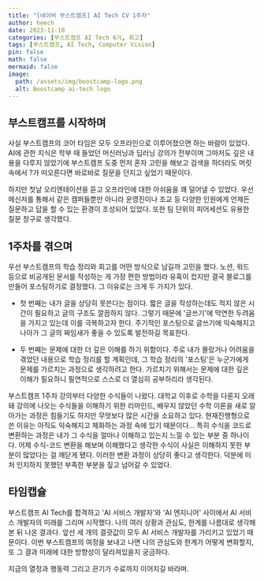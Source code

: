 ```yaml
---
title: "[네이버 부스트캠프] AI Tech CV 1주차"
author: heech
date: 2023-11-10
categories: [부스트캠프 AI Tech 6기, 회고]
tags: [부스트캠프, AI Tech, Computer Vision]
pin: false
math: false
mermaid: false
image:
  path: /assets/img/boostcamp-logo.png
  alt: Boostcamp ai-tech logo
---
```


## 부스트캠프를 시작하며

사실 부스트캠프의 코어 타임은 모두 오프라인으로 이루어졌으면 하는 바람이 있었다. AI에 관한 지식은 학부 때 들었던 머신러닝과 딥러닝 강의가 전부이며 그마저도 깊은 내용을 다루지 않았기에 부스트캠프 도중 먼저 혼자 고민을 해보고 검색을 하더라도 머릿속에서 ?가 떠오른다면 바로바로 질문을 던지고 싶었기 때문이다.

하지만 첫날 오리엔테이션을 듣고 오프라인에 대한 아쉬움을 꽤 덜어낼 수 있었다. 우선 메신저를 통해서 같은 캠퍼들뿐만 아니라 운영진이나 조교 등 다양한 인원에게 언제든 질문하고 답을 할 수 있는 환경이 조성되어 있었다. 또한 팀 단위의 피어세션도 유용한 질문 창구로 생각했다.

## 1주차를 겪으며

우선 부스트캠프의 학습 정리와 회고를 어떤 방식으로 남길까 고민을 했다. 노션, 워드 등으로 비공개된 문서를 작성하는 게 가장 편한 방법이라 유혹이 컸지만 결국 블로그를 만들어 포스팅하기로 결정했다. 그 이유로는 크게 두 가지가 있다.

- 첫 번째는 내가 글을 상당히 못쓴다는 점이다. 짧은 글을 작성하는데도 적지 않은 시간이 필요하고 글의 구조도 깔끔하지 않다. 그렇기 때문에 '글쓰기'에 막연한 두려움을 가지고 있는데 이를 극복하고자 한다. 주기적인 포스팅으로 글쓰기에 익숙해지고 나아가 그 글의 짜임새가 좋을 수 있도록 발전하길 목표한다.

- 두 번째는 문제에 대한 더 깊은 이해를 하기 위함이다. 주로 내가 몰랐거나 어려움을 겪었던 내용으로 학습 정리를 할 계획인데, 그 학습 정리의 '포스팅'은 누군가에게 문제를 가르치는 과정으로 생각하려고 한다. 가르치기 위해서는 문제에 대한 깊은 이해가 필요하니 필연적으로 스스로 더 열심히 공부하리라 생각된다.

부스트캠프 1주차 강의부터 다양한 수식들이 나왔다. 대학교 이후로 수학을 다룬지 오래돼 강의에 나오는 수식들을 이해하기 위한 리마인드, 배우지 않았던 수학 이론을 새로 알아가는 과정은 힘들기도 하지만 무엇보다 많은 시간을 소요하고 있다. 현재진행형으로 쓴 이유는 아직도 익숙해지고 체화하는 과정 속에 있기 때문이다... 특히 수식을 코드로 변환하는 과정은 내가 그 수식을 얼마나 이해하고 있는지 느낄 수 있는 부분 중 하나이다. 어제 수식-코드 변환을 해보며 이해했다고 생각한 수식이 사실은 이해하지 못한 부분이 많았다는 걸 깨닫게 됐다. 이러한 변환 과정이 상당히 좋다고 생각한다. 덕분에 미처 인지하지 못했던 부족한 부분을 짚고 넘어갈 수 있었다.

## 타임캡슐

부스트캠프 AI Tech를 합격하고 'AI 서비스 개발자'와 'AI 엔지니어' 사이에서 AI 서비스 개발자의 미래를 그리며 시작했다. 나의 여러 상황과 관심도, 한계를 나름대로 생각해 본 뒤 나온 결과다. 앞선 세 개의 결괏값이 모두 AI 서비스 개발자를 가리키고 있었기 때문이다. 이번 부스트캠프의 여정을 보내고 나면 나의 관심도와 한계가 어떻게 변화할지, 또 그 결과 미래에 대한 방향성이 달라져있을지 궁금하다.

지금의 열정과 행동력 그리고 끈기가 수료까지 이어지길 바라며.
